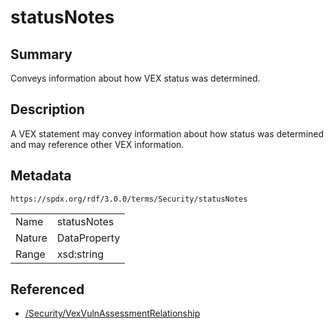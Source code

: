 <!-- Automatically generated by spec-parser v2.3.0 on 2024-07-16T15:00:52.540788+00:00 -->
<!-- SPDX-License-Identifier: Community-Spec-1.0 -->

# statusNotes

## Summary

Conveys information about how VEX status was determined.


## Description

A VEX statement may convey information about how status was determined and may reference other VEX information.


## Metadata

`https://spdx.org/rdf/3.0.0/terms/Security/statusNotes`


| | |
|---|---|
| Name | statusNotes |
| Nature | DataProperty |
| Range | xsd:string |




## Referenced

- [/Security/VexVulnAssessmentRelationship](../../Security/Classes/VexVulnAssessmentRelationship.md)

